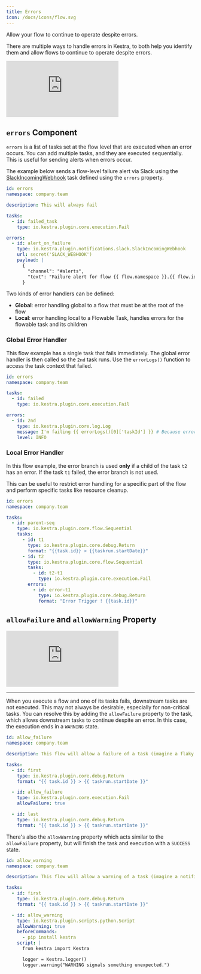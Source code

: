```yaml
---
title: Errors
icon: /docs/icons/flow.svg
---
```


Allow your flow to continue to operate despite errors.

There are multiple ways to handle errors in Kestra, to both help you identify them and allow flows to continue to operate despite errors.

<div class="video-container">
  <iframe src="https://www.youtube.com/embed/VdVNqrL5aPI?si=4U749DR14cUV12P6" title="YouTube video player" frameborder="0" allow="accelerometer; autoplay; clipboard-write; encrypted-media; gyroscope; picture-in-picture; web-share" referrerpolicy="strict-origin-when-cross-origin" allowfullscreen></iframe>
</div>

## `errors` Component

`errors` is a list of tasks set at the flow level that are executed when an error occurs. You can add multiple tasks, and they are executed sequentially. This is useful for sending alerts when errors occur.

The example below sends a flow-level failure alert via Slack using the [SlackIncomingWebhook](/plugins/plugin-notifications/tasks/slack/io.kestra.plugin.notifications.slack.slackincomingwebhook) task defined using the `errors` property.


```yaml
id: errors
namespace: company.team

description: This will always fail

tasks:
  - id: failed_task
    type: io.kestra.plugin.core.execution.Fail

errors:
  - id: alert_on_failure
    type: io.kestra.plugin.notifications.slack.SlackIncomingWebhook
    url: secret('SLACK_WEBHOOK')
    payload: |
      {
        "channel": "#alerts",
        "text": "Failure alert for flow {{ flow.namespace }}.{{ flow.id }} with ID {{ execution.id }}"
      }
```

Two kinds of error handlers can be defined:
* **Global**: error handling global to a flow that must be at the root of the flow
* **Local**: error handling local to a Flowable Task, handles errors for the flowable task and its children

### Global Error Handler

This flow example has a single task that fails immediately.
The global error handler is then called so the `2nd` task runs. Use the `errorLogs()` function to access the task context that failed.

```yaml
id: errors
namespace: company.team

tasks:
  - id: failed
    type: io.kestra.plugin.core.execution.Fail

errors:
  - id: 2nd
    type: io.kestra.plugin.core.log.Log
    message: I'm failing {{ errorLogs()[0]['taskId'] }} # Because errorLogs() is an array, the first taskId to fail is retrieved.
    level: INFO
```


### Local Error Handler

In this flow example, the error branch is used **only** if a child of the task `t2` has an error. If the task `t1` failed, the error branch is not used.

This can be useful to restrict error handling for a specific part of the flow and perform specific tasks like resource cleanup.

```yaml
id: errors
namespace: company.team

tasks:
  - id: parent-seq
    type: io.kestra.plugin.core.flow.Sequential
    tasks:
      - id: t1
        type: io.kestra.plugin.core.debug.Return
        format: "{{task.id}} > {{taskrun.startDate}}"
      - id: t2
        type: io.kestra.plugin.core.flow.Sequential
        tasks:
          - id: t2-t1
            type: io.kestra.plugin.core.execution.Fail
        errors:
          - id: error-t1
            type: io.kestra.plugin.core.debug.Return
            format: "Error Trigger ! {{task.id}}"
```

## `allowFailure` and `allowWarning` Property

<div class="video-container">
  <iframe src="https://www.youtube.com/embed/WY6G_AONU_E?si=rEFrP-ButAkc9Ndf" title="YouTube video player" frameborder="0" allow="accelerometer; autoplay; clipboard-write; encrypted-media; gyroscope; picture-in-picture; web-share" referrerpolicy="strict-origin-when-cross-origin" allowfullscreen></iframe>
</div>

---

When you execute a flow and one of its tasks fails, downstream tasks are not executed. This may not always be desirable, especially for non-critical tasks. You can resolve this by adding the `allowFailure` property to the task, which allows downstream tasks to continue despite an error. In this case, the execution ends in a `WARNING` state.

```yaml
id: allow_failure
namespace: company.team

description: This flow will allow a failure of a task (imagine a flaky unit test) and will continue processing the last task, leaving the execution in a `WARNING` state.

tasks:
  - id: first
    type: io.kestra.plugin.core.debug.Return
    format: "{{ task.id }} > {{ taskrun.startDate }}"

  - id: allow_failure
    type: io.kestra.plugin.core.execution.Fail
    allowFailure: true

  - id: last
    type: io.kestra.plugin.core.debug.Return
    format: "{{ task.id }} > {{ taskrun.startDate }}"
```

There's also the `allowWarning` property which acts similar to the `allowFailure` property, but will finish the task and execution with a `SUCCESS` state.

```yaml
id: allow_warning
namespace: company.team

description: This flow will allow a warning of a task (imagine a notification task) and will continue processing the last task, leaving the execution in a `WARNING` state.

tasks:
  - id: first
    type: io.kestra.plugin.core.debug.Return
    format: "{{ task.id }} > {{ taskrun.startDate }}"

  - id: allow_warning
    type: io.kestra.plugin.scripts.python.Script
    allowWarning: true
    beforeCommands:
      - pip install kestra
    script: |
      from kestra import Kestra

      logger = Kestra.logger()
      logger.warning("WARNING signals something unexpected.")
```
